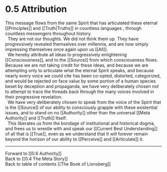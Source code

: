 # 0.5 Attribution
This message flows from the same Spirit that has articulated these eternal [[Principles]] and [[Truth|Truths]] in countless languages , through countless messengers throughout history.  
 
They are not our thoughts. We did not think them up. They have progressively revealed themselves over millennia, and are now simply impressing themselves once again upon us [[All]].  
 
We hereby attribute all ideas to progressively enlightening [[Consciousness]], and to the [[Source]] from which consciousness flows. Because we are not taking credit for these ideas, and because we are attempting only to articulate what the eternal Spirit speaks, and because nearly every voice we could cite has been co-opted, distorted, categorized, and would be rejected on face value by some portion of a human species beset by deception and propaganda, we have very deliberately chosen not to attempt to trace the threads back through the many voices involved in their progressive revelation.  
 
We have very deliberately chosen to speak from the voice of the Spirit that is the [[Source]] of our ability to consciously grapple with these existential issues, and to stand on no [[Authority]] other than the universal [[Meta Authority]] and [[Truth]] Itself.  
 
This liberates us from the bondage of institutional and historical dogma, and frees us to wrestle with and speak our [[Current Best Understanding]] of all that is [[True]], even as we understand that It will forever remain beyond the horizon of our ability to [[Perceive]] and [[Articulate]] it.  

___

Forward to [[0.6 Authority]]  
Back to [[0.4 The Meta Story]]  
Back to table of contents [[The Book of Lionsberg]]  